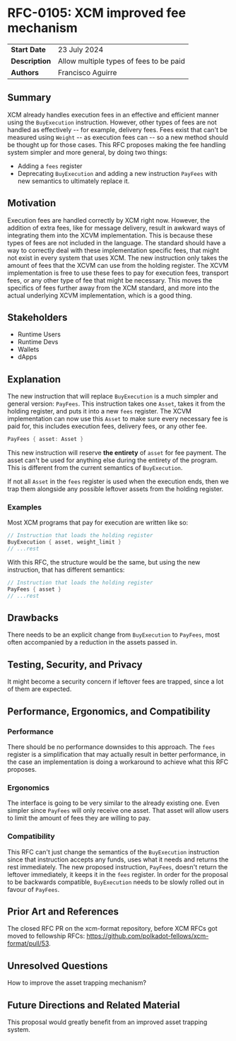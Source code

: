 # RFC-0105: XCM improved fee mechanism

|                 |                                                                                             |
| --------------- | ------------------------------------------------------------------------------------------- |
| **Start Date**  | 23 July 2024                                                                                |
| **Description** | Allow multiple types of fees to be paid                                                     |
| **Authors**     | Francisco Aguirre                                                                           |

## Summary

XCM already handles execution fees in an effective and efficient manner using the `BuyExecution` instruction.
However, other types of fees are not handled as effectively -- for example, delivery fees.
Fees exist that can't be measured using `Weight` -- as execution fees can -- so a new method should be thought up for those cases.
This RFC proposes making the fee handling system simpler and more general, by doing two things:
- Adding a `fees` register
- Deprecating `BuyExecution` and adding a new instruction `PayFees` with new semantics to ultimately replace it.

## Motivation

Execution fees are handled correctly by XCM right now.
However, the addition of extra fees, like for message delivery, result in awkward ways of integrating them into the XCVM implementation.
This is because these types of fees are not included in the language.
The standard should have a way to correctly deal with these implementation specific fees, that might not exist in every system that uses XCM.
The new instruction only takes the amount of fees that the XCVM can use from the holding register.
The XCVM implementation is free to use these fees to pay for execution fees, transport fees, or any other type of fee that might be necessary.
This moves the specifics of fees further away from the XCM standard, and more into the actual underlying XCVM implementation, which is a good thing.

## Stakeholders

- Runtime Users
- Runtime Devs
- Wallets
- dApps

## Explanation

The new instruction that will replace `BuyExecution` is a much simpler and general version: `PayFees`.
This instruction takes one `Asset`, takes it from the holding register, and puts it into a new `fees` register.
The XCVM implementation can now use this `Asset` to make sure every necessary fee is paid for, this includes execution fees, delivery fees, or any other fee.

```rust
PayFees { asset: Asset }
```

This new instruction will reserve **the entirety** of `asset` for fee payment.
The asset can't be used for anything else during the entirety of the program.
This is different from the current semantics of `BuyExecution`.

If not all `Asset` in the `fees` register is used when the execution ends, then we trap them alongside any possible leftover assets from the holding register.

### Examples

Most XCM programs that pay for execution are written like so:

```rust
// Instruction that loads the holding register
BuyExecution { asset, weight_limit }
// ...rest
```

With this RFC, the structure would be the same, but using the new instruction, that has different semantics:

```rust
// Instruction that loads the holding register
PayFees { asset }
// ...rest
```

## Drawbacks

There needs to be an explicit change from `BuyExecution` to `PayFees`, most often accompanied by a reduction in the assets passed in.

## Testing, Security, and Privacy

It might become a security concern if leftover fees are trapped, since a lot of them are expected.

## Performance, Ergonomics, and Compatibility

### Performance

There should be no performance downsides to this approach.
The `fees` register is a simplification that may actually result in better performance, in the case an implementation is doing a workaround to achieve what this RFC proposes.

### Ergonomics

The interface is going to be very similar to the already existing one.
Even simpler since `PayFees` will only receive one asset.
That asset will allow users to limit the amount of fees they are willing to pay.

### Compatibility

This RFC can't just change the semantics of the `BuyExecution` instruction since that instruction accepts any funds, uses what it needs and returns the rest immediately.
The new proposed instruction, `PayFees`, doesn't return the leftover immediately, it keeps it in the `fees` register.
In order for the proposal to be backwards compatible, `BuyExecution` needs to be slowly rolled out in favour of `PayFees`.

## Prior Art and References

The closed RFC PR on the xcm-format repository, before XCM RFCs got moved to fellowship RFCs: https://github.com/polkadot-fellows/xcm-format/pull/53.

## Unresolved Questions

How to improve the asset trapping mechanism?

## Future Directions and Related Material

This proposal would greatly benefit from an improved asset trapping system.
